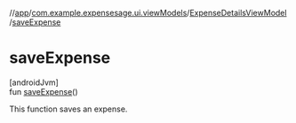 //[app](../../../index.md)/[com.example.expensesage.ui.viewModels](../index.md)/[ExpenseDetailsViewModel](index.md)/[saveExpense](save-expense.md)

# saveExpense

[androidJvm]\
fun [saveExpense](save-expense.md)()

This function saves an expense.
